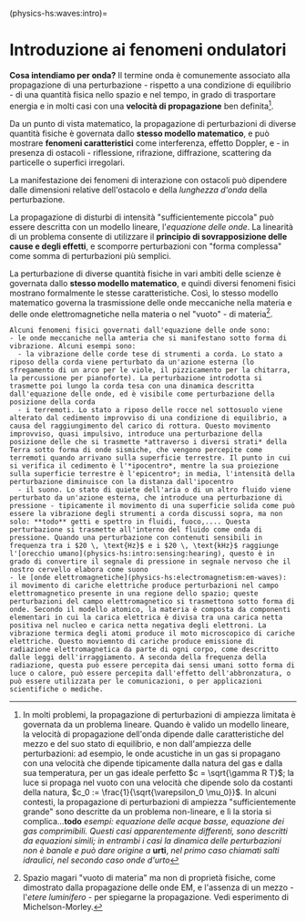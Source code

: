 (physics-hs:waves:intro)=
# Introduzione ai fenomeni ondulatori

**Cosa intendiamo per onda?** Il termine onda è comunemente associato alla propagazione di una perturbazione - rispetto a una condizione di equilibrio - di una quantità fisica nello spazio e nel tempo, in grado di trasportare energia e in molti casi con una **velocità di propagazione** ben definita[^wave-speed].

Da un punto di vista matematico, la propagazione di perturbazioni di diverse quantità fisiche è governata dallo **stesso modello matematico**, e può mostrare **fenomeni caratteristici** come interferenza, effetto Doppler, e - in presenza di ostacoli - riflessione, rifrazione, diffrazione, scattering da particelle o superfici irregolari. 

La manifestazione dei fenomeni di interazione con ostacoli può dipendere dalle dimensioni relative dell'ostacolo e della *lunghezza d'onda* della perturbazione.

La propagazione di disturbi di intensità "sufficientemente piccola" può essere descritta con un modello lineare, l'*equazione delle onde*. La linearità di un problema consente di utilizzare il **principio di sovrapposizione delle cause e degli effetti**, e scomporre perturbazioni con "forma complessa" come somma di perturbazioni più semplici.

La perturbazione di diverse quantità fisiche in vari ambiti delle scienze è governata dallo **stesso modello matematico**, e quindi diversi fenomeni fisici mostrano formalmente le stesse caratteristiche. Così, lo stesso modello matematico governa la trasmissione delle onde meccaniche nella materia e delle onde elettromagnetiche nella materia o nel "vuoto" - di materia[^space-physical-properties].

```{dropdown} Alcuni esempi
Alcuni fenomeni fisici governati dall'equazione delle onde sono:
- le onde meccaniche nella amteria che si manifestano sotto forma di vibrazione. Alcuni esempi sono:
  - la vibrazione delle corde tese di strumenti a corda. Lo stato a riposo della corda viene perturbato da un'azione esterna (lo sfregamento di un arco per le viole, il pizzicamento per la chitarra, la percussione per pianoforte). La perturbazione introdotta si trasmette poi lungo la corda tesa con una dinamica descritta dall'equazione delle onde, ed è visibile come perturbazione della posizione della corda
  - i terremoti. Lo stato a riposo delle rocce nel sottosuolo viene alterato dal cedimento improvviso di una condizione di equilibrio, a causa del raggiungimento del carico di rottura. Questo movimento improvviso, quasi impulsivo, introduce una perturbazione della posizione delle che si trasmette *attraverso i diversi strati* della Terra sotto forma di onde sismiche, che vengono percepite come terremoti quando arrivano sulla superficie terrestre. Il punto in cui si verifica il cedimento è l'*ipocentro*, mentre la sua proiezione sulla superficie terrestre è l'epicentro*; in media, l'intensità della perturbazione diminuisce con la distanza dall'ipocentro
  - il suono. Lo stato di quiete dell'aria o di un altro fluido viene perturbato da un'azione esterna, che introduce una perturbazione di pressione - tipicamente il movimento di una superficie solida come può essere la vibrazione degli strumenti a corda discussi sopra, ma non solo: **todo** getti e spettro in fluidi, fuoco,.... Questa perturbazione si trasmette all'interno del fluido come onda di pressione. Quando una perturbazione con contenuti sensibili in frequenza tra i $20 \, \text{Hz}$ e i $20 \, \text{kHz}$ raggiunge l'[orecchio umano](physics-hs:intro:sensing:hearing), questo è in grado di convertire il segnale di pressione in segnale nervoso che il nostro cervello elabora come suono
- le [onde elettromagnetiche](physics-hs:electromagnetism:em-waves): il movimento di cariche elettriche produce perturbazioni nel campo elettromagnetico presente in una regione dello spazio; queste perturbazioni del campo elettromagnetico si trasmettono sotto forma di onde. Secondo il modello atomico, la materia è composta da componenti elementari in cui la carica elettrica è divisa tra una carica netta positiva nel nucleo e carica netta negativa degli elettroni. La vibrazione termica degli atomi produce il moto microscopico di cariche elettriche. Questo moviemnto di cariche produce emissione di radiazione elettromagnetica da parte di ogni corpo, come descritto dalle leggi dell'irraggiamento. A seconda della frequenza della radiazione, questa può essere percepita dai sensi umani sotto forma di luce o calore, può essere percepita dall'effetto dell'abbronzatura, o può essere utilizzata per le comunicazioni, o per applicazioni scientifiche o mediche.

```

<!--
La perturbazione di diverse quantità fisiche in vari ambiti delle scienze è governata dallo **stesso modello matematico**, e quindi mostrano formalmente le stesse caratteristiche: così si osservano onde meccaniche nei mezzi continui (solidi: onde nei solidi elastici, onde sismiche; fluidi: onde di pressione in acustica, onde in un liquido - come le onde del mare) o onde elettromagnetiche nello spazio[^space-physical-properties].
-->

[^wave-speed]: In molti problemi, la propagazione di perturbazioni di ampiezza limitata è governata da un problema lineare. Quando è valido un modello lineare, la velocità di propagazione dell'onda dipende dalle caratteristiche del mezzo e del suo stato di equilibrio, e non dall'ampiezza delle perturbazioni: ad esempio, le onde acustiche in un gas si propagano con una velocità che dipende tipicamente dalla natura del gas e dalla sua temperatura, per un gas ideale perfetto $c = \sqrt{\gamma R T}$; la luce si propaga nel vuoto con una velocità che dipende solo da costanti della natura, $c_0 := \frac{1}{\sqrt{\varepsilon_0 \mu_0}}$. In alcuni contesti, la propagazione di perturbazioni di ampiezza "sufficientemente grande" sono descritte da un problema non-lineare, e lì la storia si complica...**todo** *esempi: equazione delle acque basse, equazione dei gas comprimibili. Questi casi apparentemente differenti, sono descritti da equazioni simili; in entrambi i casi la dinamica delle perturbazioni non è banale e può dare origine a* **urti**, *nel primo caso chiamati salti idraulici, nel secondo caso onde d'urto*

[^space-physical-properties]: Spazio magari "vuoto di materia" ma non di proprietà fisiche, come dimostrato dalla propagazione delle onde EM, e l'assenza di un mezzo - l'*etere luminifero* - per spiegarne la propagazione. Vedi esperimento di Michelson-Morley.

<!--
**Esempi.**
- Onde meccaniche nei mezzi continui:
  - nei solidi
    - elastici
    - onde sismiche
  - nei fluidi
    - onde di pressione (densità e altre proprietà meccaniche) e suono
- Onde EM; lo spettro EM comprende
  - onde radio, micro, IR, luce visibile, UV, $\gamma$, $X$

**Soluzioni particolari.**
- Onde piane stazionarie e viaggianti
- Onde sferiche nello spazio 3-dimensionale

**Caratteristiche dei fenomeni ondulatori.**
-->
